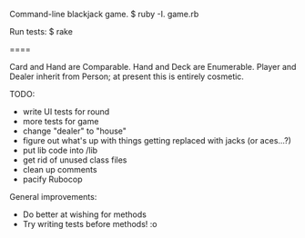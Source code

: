 Command-line blackjack game.
$ ruby -I. game.rb

Run tests: 
$ rake

====

Card and Hand are Comparable. 
Hand and Deck are Enumerable. 
Player and Dealer inherit from Person; at present this is entirely cosmetic. 


TODO: 

* write UI tests for round
* more tests for game
* change "dealer" to "house"
* figure out what's up with things getting replaced with jacks (or aces...?)
* put lib code into /lib
* get rid of unused class files 
* clean up comments
* pacify Rubocop

General improvements:

* Do better at wishing for methods
* Try writing tests before methods! :o
